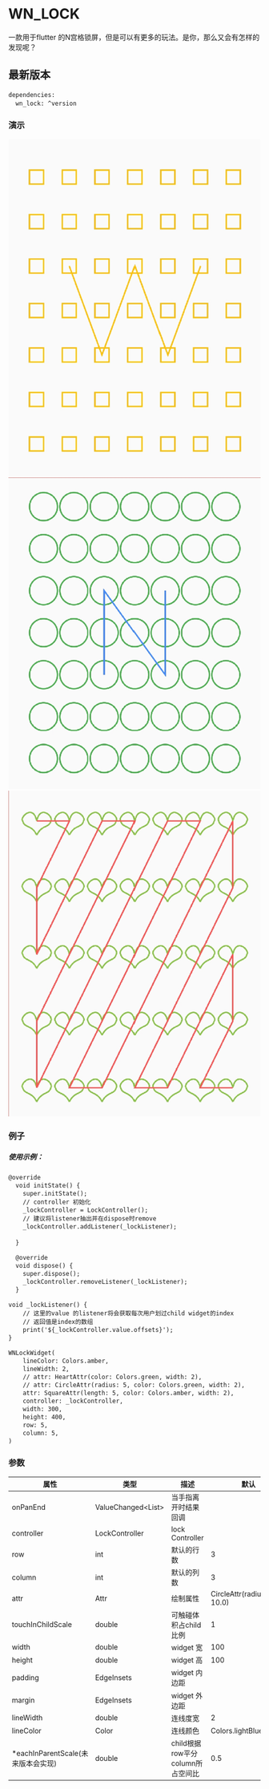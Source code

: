 # WN_LOCK
   一款用于flutter 的N宫格锁屏，但是可以有更多的玩法。是你，那么又会有怎样的发现呢？<br>


## 最新版本

```sh
dependencies:
  wn_lock: ^version
```

### 演示
![](https://github.com/weniner/wn_lock/blob/main/img/example1.jpg)
![](https://github.com/weniner/wn_lock/blob/main/img/example2.jpg)
![](https://github.com/weniner/wn_lock/blob/main/img/example3.jpg)

### 例子

##### 使用示例：
```
@override
  void initState() {
    super.initState();
    // controller 初始化
    _lockController = LockController();
    // 建议将listener抽出并在dispose时remove
    _lockController.addListener(_lockListener);

  }
```
```
  @override
  void dispose() {
    super.dispose();
    _lockController.removeListener(_lockListener);
  }
```
```
void _lockListener() {
    // 这里的value 的listener将会获取每次用户划过child widget的index
    // 返回值是index的数组
    print('${_lockController.value.offsets}');
}
```
```
WNLockWidget(
    lineColor: Colors.amber,
    lineWidth: 2,
    // attr: HeartAttr(color: Colors.green, width: 2),
    // attr: CircleAttr(radius: 5, color: Colors.green, width: 2),
    attr: SquareAttr(length: 5, color: Colors.amber, width: 2),
    controller: _lockController,
    width: 300,
    height: 400,
    row: 5,
    column: 5,
)
```

### 参数

| 属性 | 类型 | 描述 | 默认| 必填 |
| ------ | ----------- | ---------- | ----------- | ---- |
| onPanEnd| ValueChanged<List<int>> | 当手指离开时结果回调 | | false |
| controller | LockController | lock Controller | | true |
| row | int| 默认的行数 | 3 | false  |
| column | int | 默认的列数 | 3 | false |,
| attr | Attr | 绘制属性 | CircleAttr(radius: 10.0) | false |,
| touchInChildScale | double | 可触碰体积占child比例 | 1 | false |,
| width | double | widget 宽 | 100 | false |,
| height | double | widget 高 | 100 | false |
| padding | EdgeInsets | widget 内边距 |  | false |
| margin | EdgeInsets | widget 外边距 | | false |
| lineWidth | double | 连线度宽 | 2 | false|
| lineColor | Color | 连线颜色 | Colors.lightBlueAccent | false|
| *eachInParentScale(未来版本会实现) | double | child根据row平分column所占空间比 | 0.5 | false|